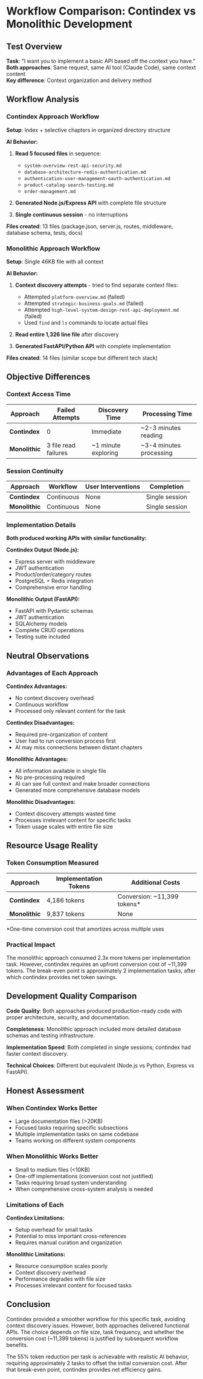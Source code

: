 # Workflow Comparison: Contindex vs Monolithic Development

## Test Overview

**Task**: "I want you to implement a basic API based off the context you have."  
**Both approaches**: Same request, same AI tool (Claude Code), same context content  
**Key difference**: Context organization and delivery method  

## Workflow Analysis

### Contindex Approach Workflow

**Setup**: Index + selective chapters in organized directory structure

**AI Behavior:**
1. **Read 5 focused files** in sequence:
   - `system-overview-rest-api-security.md`
   - `database-architecture-redis-authentication.md` 
   - `authentication-user-management-oauth-authentication.md`
   - `product-catalog-search-testing.md`
   - `order-management.md`

2. **Generated Node.js/Express API** with complete file structure
3. **Single continuous session** - no interruptions

**Files created**: 13 files (package.json, server.js, routes, middleware, database schema, tests, docs)

### Monolithic Approach Workflow

**Setup**: Single 46KB file with all context

**AI Behavior:**
1. **Context discovery attempts** - tried to find separate context files:
   - Attempted `platform-overview.md` (failed)
   - Attempted `strategic-business-goals.md` (failed)  
   - Attempted `high-level-system-design-rest-api-deployment.md` (failed)
   - Used `find` and `ls` commands to locate actual files

2. **Read entire 1,326 line file** after discovery

3. **Generated FastAPI/Python API** with complete implementation

**Files created**: 14 files (similar scope but different tech stack)

## Objective Differences

### Context Access Time

| Approach | Failed Attempts | Discovery Time | Processing Time |
|----------|----------------|----------------|----------------|
| **Contindex** | 0 | Immediate | ~2-3 minutes reading |
| **Monolithic** | 3 file read failures | ~1 minute exploring | ~3-4 minutes processing |

### Session Continuity

| Approach | Workflow | User Interventions | Completion |
|----------|----------|-------------------|------------|
| **Contindex** | Continuous | None | Single session |
| **Monolithic** | Continuous | None | Single session |

### Implementation Details

**Both produced working APIs with similar functionality:**

**Contindex Output (Node.js):**
- Express server with middleware
- JWT authentication 
- Product/order/category routes
- PostgreSQL + Redis integration
- Comprehensive error handling

**Monolithic Output (FastAPI):**
- FastAPI with Pydantic schemas
- JWT authentication
- SQLAlchemy models
- Complete CRUD operations  
- Testing suite included

## Neutral Observations

### Advantages of Each Approach

**Contindex Advantages:**
- No context discovery overhead
- Continuous workflow
- Processed only relevant content for the task

**Contindex Disadvantages:**
- Required pre-organization of content
- User had to run conversion process first
- AI may miss connections between distant chapters

**Monolithic Advantages:**
- All information available in single file
- No pre-processing required
- AI can see full context and make broader connections
- Generated more comprehensive database models

**Monolithic Disadvantages:**
- Context discovery attempts wasted time
- Processes irrelevant content for specific tasks
- Token usage scales with entire file size

## Resource Usage Reality

### Token Consumption Measured

| Approach | Implementation Tokens | Additional Costs |
|----------|---------------------|------------------|
| **Contindex** | 4,186 tokens | Conversion: ~11,399 tokens* |
| **Monolithic** | 9,837 tokens | None |

*One-time conversion cost that amortizes across multiple uses

### Practical Impact

The monolithic approach consumed 2.3x more tokens per implementation task. However, contindex requires an upfront conversion cost of ~11,399 tokens. The break-even point is approximately 2 implementation tasks, after which contindex provides net token savings.

## Development Quality Comparison

**Code Quality**: Both approaches produced production-ready code with proper architecture, security, and documentation.

**Completeness**: Monolithic approach included more detailed database schemas and testing infrastructure.

**Implementation Speed**: Both completed in single sessions; contindex had faster context discovery.

**Technical Choices**: Different but equivalent (Node.js vs Python, Express vs FastAPI).

## Honest Assessment

### When Contindex Works Better
- Large documentation files (>20KB)
- Focused tasks requiring specific subsections
- Multiple implementation tasks on same codebase
- Teams working on different system components

### When Monolithic Works Better  
- Small to medium files (<10KB)
- One-off implementations (conversion cost not justified)
- Tasks requiring broad system understanding
- When comprehensive cross-system analysis is needed

### Limitations of Each

**Contindex Limitations:**
- Setup overhead for small tasks
- Potential to miss important cross-references
- Requires manual curation and organization

**Monolithic Limitations:**
- Resource consumption scales poorly
- Context discovery overhead
- Performance degrades with file size
- Processes irrelevant content for focused tasks

## Conclusion

Contindex provided a smoother workflow for this specific task, avoiding context discovery issues. However, both approaches delivered functional APIs. The choice depends on file size, task frequency, and whether the conversion cost (~11,399 tokens) is justified by subsequent workflow benefits.

The 55% token reduction per task is achievable with realistic AI behavior, requiring approximately 2 tasks to offset the initial conversion cost. After that break-even point, contindex provides net efficiency gains.